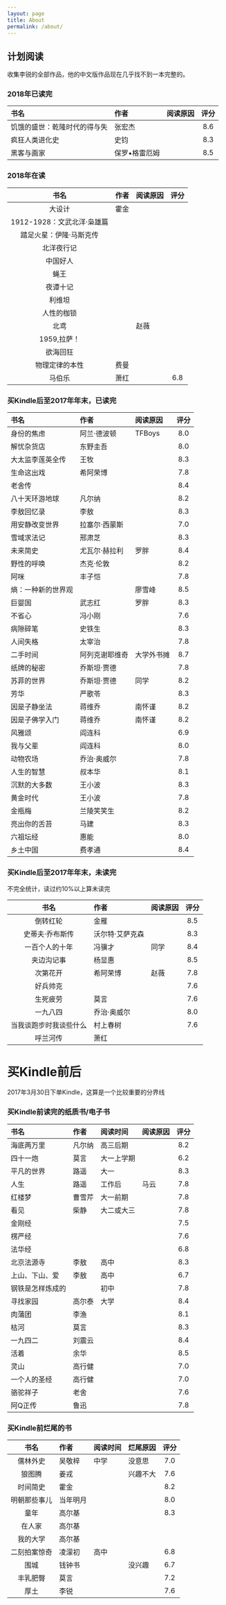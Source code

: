 ```yaml
---
layout: page
title: About
permalink: /about/
---
```


## 计划阅读

收集李锐的全部作品，他的中文版作品现在几乎找不到一本完整的。



### 2018年已读完

 
|书名|作者|阅读原因|评分|
|:-|:-|:-|:-:|
|饥饿的盛世：乾隆时代的得与失|张宏杰||8.6|
|疯狂人类进化史|史钧||8.3|
|黑客与画家|保罗•格雷厄姆||8.5|


### 2018年在读


|书名|作者|阅读原因|评分|
|:-:|:-|:-|:-:|
|大设计|霍金|||
|1912-1928：文武北洋·枭雄篇|
|踏足火星：伊隆·马斯克传|
|北洋夜行记|
|中国好人|
|蝇王|
|夜谭十记|
|利维坦|
|人性的枷锁|
|北鸢||赵薇||
|1959,拉萨！|||
|欲海回狂|||
|物理定律的本性|费曼|||
|马伯乐|萧红||6.8|




### 买Kindle后至2017年年末，已读完

 
|书名|作者|阅读原因|评分|
|:-|:-|:-|:-:|
|身份的焦虑|阿兰·德波顿|TFBoys|8.0|
|解忧杂货店|东野圭吾||8.0|
|大太监李莲英全传|王牧||8.3|
|生命这出戏|希阿荣博||7.8|
|老舍传|||8.4|
|八十天环游地球|凡尔纳||8.2|
|李敖回忆录|李敖||8.3|
|用安静改变世界|拉塞尔·西蒙斯||7.0|
|雪域求法记|邢肃芝||8.3|
|未来简史|尤瓦尔·赫拉利|罗胖|8.4|
|野性的呼唤|杰克·伦敦||8.2|
|阿咪|丰子恺||7.8|
|熵：一种新的世界观||廖雪峰 |8.5|
|巨婴国|武志红|罗胖|8.3|
|不省心|冯小刚||7.6|
|病隙碎笔|史铁生||8.3|
|人间失格|太宰治||7.8|
|二手时间|阿列克谢耶维奇|大学外书摊|8.7|
|纸牌的秘密|乔斯坦·贾德||7.8|
|苏菲的世界|乔斯坦·贾德|同学|8.2|
|芳华|严歌苓||8.3|
|因是子静坐法|蒋维乔|南怀谨|8.2|
|因是子佛学入门|蒋维乔|南怀谨|8.2|
|风雅颂|阎连科||6.9|
|我与父辈|阎连科||8.0|
|动物农场|乔治·奥威尔||7.8|
|人生的智慧|叔本华||8.1|
|沉默的大多数|王小波||8.3|
|黄金时代|王小波||7.8|
|金瓶梅|兰陵笑笑生||8.2|
|亮出你的舌苔|马建||8.3|
|六祖坛经|惠能||8.0|
|乡土中国|费孝通||8.4|


### 买Kindle后至2017年年末，未读完

不完全统计，读过约10%以上算未读完

|书名|作者|阅读原因|评分|
|:-:|:-|:-|:-:|
|倒转红轮|金雁||8.5|
|史蒂夫·乔布斯传|沃尔特·艾萨克森||8.3|
|一百个人的十年|冯骥才|同学|8.4|
|夹边沟记事|杨显惠||8.5|
|次第花开|希阿荣博|赵薇|7.8|
|好兵帅克|||7.6|
|生死疲劳|莫言||7.6|
|一九八四|乔治·奥威尔||8.0|
|当我谈跑步时我谈些什么|村上春树||7.6|
|呼兰河传|萧红|||8.2|


# 买Kindle前后

2017年3月30日下单Kindle，这算是一个比较重要的分界线


### 买Kindle前读完的纸质书/电子书



|书名|作者|阅读时间|阅读原因|评分|
|:-|:-|:-|:-|:-:|
|海底两万里|凡尔纳|高三后期||8.2|
|四十一炮|莫言|大一上学期||6.2|
|平凡的世界|路遥|大一||8.3|
|人生|路遥|工作后|马云|7.8|
|红楼梦|曹雪芹|大一前期||7.8|
|看见|柴静|大二或大三||7.8|
|金刚经||||7.5|
|楞严经||||7.6|
|法华经||||6.8|
|北京法源寺|李敖|高中||8.3|
|上山、下山、爱|李敖|高中||6.7|
|钢铁是怎样炼成的||初中||7.8|
|寻找家园|高尔泰|大学||8.4|
|肉蒲团|李渔|||8.1|
|枯河|莫言|||8.3|
|一九四二|刘震云|||8.4|
|活着|余华|||8.5|
|灵山|高行健|||7.0|
|一个人的圣经|高行健|||7.0|
|骆驼祥子|老舍|||7.6|
|阿Q正传|鲁迅|||7.8|


### 买Kindle前烂尾的书

|书名|作者|阅读时间|烂尾原因|评分|
|:-:|:-|:-|:-|:-:|
|儒林外史|吴敬梓|中学|没意思|7.0|
|狼图腾|姜戎||兴趣不大|7.6|
|时间简史|霍金|||8.2|
|明朝那些事儿|当年明月|||8.0|
|童年|高尔基|||8.3|
|在人家|高尔基||||
|我的大学|高尔基||||
|二刻拍案惊奇|凌濛初|高中||6.8|
|围城|钱钟书||没兴趣|6.7|
|丰乳肥臀|莫言|||7.2|
|厚土|李锐|||7.6|

